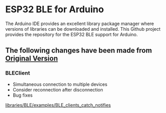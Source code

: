 # ESP32 BLE for Arduino
The Arduino IDE provides an excellent library package manager where versions of libraries can be downloaded and installed.  This Github project provides the repository for the ESP32 BLE support for Arduino.

## The following changes have been made from [Original Version](https://github.com/espressif/arduino-esp32/tree/master/libraries/BLE)

### BLEClient

- Simultaneous connection to multiple devices
- Consider reconnection after disconnection
- Bug fixes

[libraries/BLE/examples/BLE_clients_catch_notifies](https://github.com/wakwak-koba/arduino-esp32/tree/master/libraries/BLE/examples/BLE_clients_catch_notifies)
